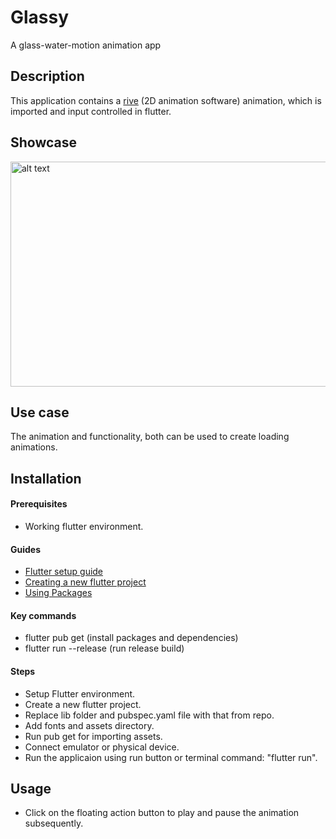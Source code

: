 # Glassy

A glass-water-motion animation app

## Description

This application contains a [rive](https://rive.app/) (2D animation software) animation, which is imported and input controlled in flutter.

## Showcase
<img src="https://user-images.githubusercontent.com/83495424/129258325-9cad2f78-fde0-4c96-8343-9a21783faf0c.gif" alt="alt text" width="640" height="360">

## Use case

The animation and functionality, both can be used to create loading animations.  

## Installation

#### Prerequisites
* Working flutter environment.<br/>

#### Guides
* [Flutter setup guide](https://flutter.dev/docs/get-started/install)
* [Creating a new flutter project](https://flutter.dev/docs/get-started/test-drive?tab=androidstudio) 
* [Using Packages](https://flutter.dev/docs/development/packages-and-plugins/using-packages)

#### Key commands
* flutter pub get (install packages and dependencies)
* flutter run --release (run release build)

#### Steps
* Setup Flutter environment.
* Create a new flutter project.
* Replace lib folder and pubspec.yaml file with that from repo.
* Add fonts and assets directory.
* Run pub get for importing assets.
* Connect emulator or physical device.
* Run the applicaion using run button or terminal command: "flutter run".

## Usage
* Click on the floating action button to play and pause the animation subsequently.



